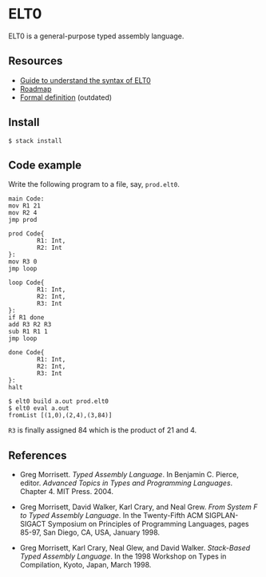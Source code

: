 # ELT0

ELT0 is a general-purpose typed assembly language.

## Resources

- [Guide to understand the syntax of ELT0](https://github.com/elpinal/elt0/wiki/Syntax)
- [Roadmap](https://github.com/elpinal/elt0/issues/1)
- [Formal definition](https://github.com/elpinal/elt0/blob/master/doc/definition.pdf) (outdated)

## Install

```
$ stack install
```

## Code example

Write the following program to a file, say, `prod.elt0`.

```
main Code:
mov R1 21
mov R2 4
jmp prod

prod Code{
        R1: Int,
        R2: Int
}:
mov R3 0
jmp loop

loop Code{
        R1: Int,
        R2: Int,
        R3: Int
}:
if R1 done
add R3 R2 R3
sub R1 R1 1
jmp loop

done Code{
        R1: Int,
        R2: Int,
        R3: Int
}:
halt
```

```
$ elt0 build a.out prod.elt0
$ elt0 eval a.out
fromList [(1,0),(2,4),(3,84)]
```

`R3` is finally assigned 84 which is the product of 21 and 4.

## References

- Greg Morrisett. _Typed Assembly Language_. In
Benjamin C. Pierce, editor. _Advanced Topics in Types and Programming Languages_. Chapter 4. MIT Press. 2004.

- Greg Morrisett, David Walker, Karl Crary, and Neal Grew. _From System F to Typed Assembly Language_.
In the Twenty-Fifth ACM SIGPLAN-SIGACT Symposium on Principles of Programming Languages, pages 85-97, San Diego, CA, USA, January 1998. 

- Greg Morrisett, Karl Crary, Neal Glew, and David Walker. _Stack-Based Typed Assembly Language_.
In the 1998 Workshop on Types in Compilation, Kyoto, Japan, March 1998.
